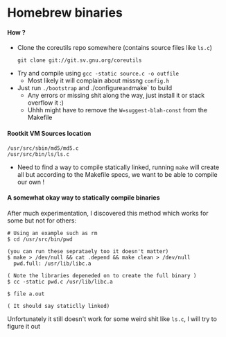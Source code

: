 # Homebrew binaries

#### How ?

- Clone the coreutils repo somewhere (contains source files like `ls.c`)
    ```
    git clone git://git.sv.gnu.org/coreutils
    ```    
- Try and compile using `gcc -static source.c -o outfile`
    - Most likely it will complain about missng `config.h`
- Just run `./bootstrap` and ./configure` and `make` to build
    - Any errors or missing shit along the way, just install it or stack overflow it :) 
    - Uhhh might have to remove the `W=suggest-blah-const` from the Makefile 


#### Rootkit VM Sources location
```
/usr/src/sbin/md5/md5.c
/usr/src/bin/ls/ls.c
```

- Need to find a way to compile statically linked, running `make` will create all but according to the Makefile specs, we want to be able to compile our own ! 

#### A somewhat okay way to statically compile binaries 
After much experimentation, I discovered this method which works for some but not for others:
```
# Using an example such as rm
$ cd /usr/src/bin/pwd

(you can run these seprataely too it doesn't matter) 
$ make > /dev/null && cat .depend && make clean > /dev/null  
  pwd.full: /usr/lib/libc.a
  
( Note the libraries depeneded on to create the full binary )
$ cc -static pwd.c /usr/lib/libc.a

$ file a.out

( It should say staticlly linked)

```

Unfortunately it still doesn't work for some weird shit like `ls.c`, I will try to figure it out 

